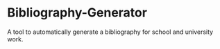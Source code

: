 # Bibliography-Generator
A tool to automatically generate a bibliography for school and university work.
